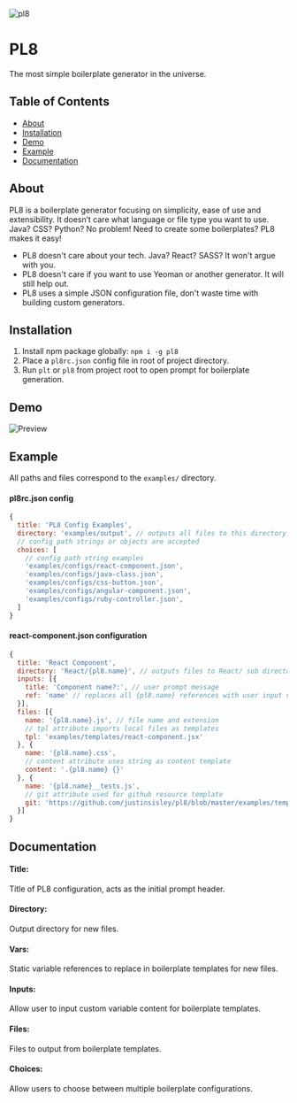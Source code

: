 ![pl8](http://i.imgur.com/TDfXqX0.png)
# PL8
The most simple boilerplate generator in the universe.


## Table of Contents
- [About](#about)
- [Installation](#installation)
- [Demo](#demo)
- [Example](#example)
- [Documentation](#documentation)


## About
PL8 is a boilerplate generator focusing on simplicity, ease of use and extensibility.
It doesn’t care what language or file type you want to use. Java? CSS? Python? No problem!
Need to create some boilerplates? PL8 makes it easy!

- PL8 doesn't care about your tech. Java? React? SASS? It won't argue with you.
- PL8 doesn't care if you want to use Yeoman or another generator. It will still help out.
- PL8 uses a simple JSON configuration file, don't waste time with building custom generators.


## Installation
1. Install npm package globally: `npm i -g pl8`
2. Place a `pl8rc.json` config file in root of project directory.
3. Run `plt` or `pl8` from project root to open prompt for boilerplate generation.


## Demo
![Preview](http://g.recordit.co/6QeNvdSQWo.gif)


## Example
All paths and files correspond to the `examples/` directory.

#### pl8rc.json config
``` js
{
  title: 'PL8 Config Examples',
  directory: 'examples/output', // outputs all files to this directory
  // config path strings or objects are accepted
  choices: [
    // config path string examples
    'examples/configs/react-component.json',
    'examples/configs/java-class.json',
    'examples/configs/css-button.json',
    'examples/configs/angular-component.json',
    'examples/configs/ruby-controller.json',
  ]
}
```

#### react-component.json configuration
``` js
{
  title: 'React Component',
  directory: 'React/{pl8.name}', // outputs files to React/ sub directory with name input value
  inputs: [{
    title: 'Component name?:', // user prompt message
    ref: 'name' // replaces all {pl8.name} references with user input value
  }],
  files: [{
    name: '{pl8.name}.js', // file name and extension
    // tpl attribute imports local files as templates
    tpl: 'examples/templates/react-component.jsx'
  }, {
    name: '{pl8.name}.css',
    // content attribute uses string as content template
    content: '.{pl8.name} {}'
  }, {
    name: '{pl8.name}__tests.js',
    // git attribute used for github resource template
    git: 'https://github.com/justinsisley/pl8/blob/master/examples/templates/react-e2e.js'
  }]
}
```


## Documentation

#### Title:
Title of PL8 configuration, acts as the initial prompt header.

#### Directory:
Output directory for new files.

#### Vars:
Static variable references to replace in boilerplate templates for new files.

#### Inputs:
Allow user to input custom variable content for boilerplate templates.

#### Files:
Files to output from boilerplate templates.

#### Choices:
Allow users to choose between multiple boilerplate configurations.
